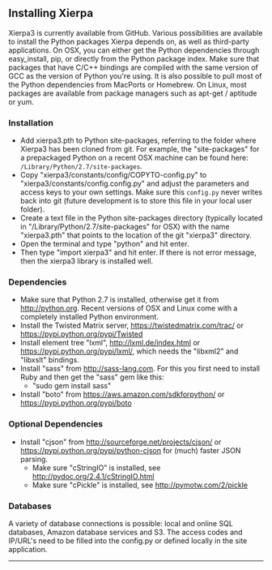 ## Installing Xierpa

Xierpa3 is currently available from GitHub. Various possibilities are available to install the Python packages Xierpa depends on, as well as third-party applications. On OSX, you can either get the Python dependencies through easy_install, pip, or directly from the Python package index. Make sure that packages that have C/C++ bindings are compiled with the same version of GCC as the version of Python you're using. It is also possible to pull most of the Python dependencies from MacPorts or Homebrew. On Linux, most packages are available from package managers such as apt-get / aptitude or yum.

### Installation

 * Add xierpa3.pth to Python site-packages, referring to the folder where Xierpa3 has been cloned from git. For example, the "site-packages" for a prepackaged Python on a recent OSX machine can be found here: ``/Library/Python/2.7/site-packages``.
 * Copy "xierpa3/constants/config/COPYTO-config.py" to "xierpa3/constants/config.config.py" and adjust the parameters and access keys to your own settings. Make sure this ``config.py`` never writes back into git (future development is to store this file in your local user folder).
 * Create a text file in the Python site-packages directory (typically located in "/Library/Python/2.7/site-packages" for OSX) with the name "xierpa3.pth" that points to the location of the git "xierpa3" directory.
 * Open the terminal and type "python" and hit enter.
 * Then type "import xierpa3" and hit enter. If there is not error message, then the xierpa3 library is installed well.
 
### Dependencies

 * Make sure that Python 2.7 is installed, otherwise get it from http://python.org. Recent versions of OSX and Linux come with a completely installed Python environment.
 * Install the Twisted Matrix server, https://twistedmatrix.com/trac/ or https://pypi.python.org/pypi/Twisted
 * Install element tree "lxml", http://lxml.de/index.html or https://pypi.python.org/pypi/lxml/, which needs the "libxml2" and "libxslt" bindings.
 * Install "sass" from http://sass-lang.com. For this you first need to install Ruby and then get the "sass" gem like this:
   * "sudo gem install sass"
 * Install "boto" from https://aws.amazon.com/sdkforpython/ or https://pypi.python.org/pypi/boto

### Optional Dependencies

 * Install "cjson" from http://sourceforge.net/projects/cjson/ or https://pypi.python.org/pypi/python-cjson for (much) faster JSON parsing.
   * Make sure "cStringIO" is installed, see http://pydoc.org/2.4.1/cStringIO.html
   * Make sure "cPickle" is installed, see http://pymotw.com/2/pickle

### Databases

A variety of database connections is possible: local and online SQL databases, Amazon database services and S3. The access codes and IP/URL's need to be filled into the config.py or defined locally in the site application.

-----------------------------------------------------------------------------
